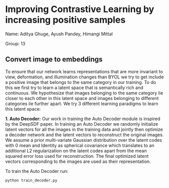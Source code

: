# Improving Contrastive Learning by increasing positive samples

Name: Aditya Ghuge, Ayush Pandey, Himangi Mittal

Group: 13

## Convert image to embeddings

To ensure that our network learns representations that are more invariant to view, deformation, and illumination changes than BYOL we try to get include a positive image that belongs to the same category in our training.  To do this we first try to learn a latent space that is semantically rich and continuous. We hypothesize that images belonging to the same category lie closer to each other in this latent space and images belonging to different categories lie further apart. We try 3 different learning paradigms to learn this latent space:


**1. Auto Decoder:** Our work in training the Auto Decoder module is inspired by the DeepSDF paper. In training an Auto Decoder we randomly initialize latent vectors for all the images in the training data and jointly then optimize a decoder network and the latent vectors to reconstruct the original images. We assume a prior multi-variate Gaussian distribution over the latent codes with 0 mean and Identity as spherical covariance which translates to an additional L2 regularization on the latent codes apart from the mean squared error loss used for reconstruction. The final optimized latent vectors corresponding to the images are used as their representation.

To train the Auto Decoder run:

```python
python train_decoder.py
```
